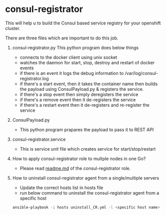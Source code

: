 consul-registrator
==================

This will help u to build the Consul based service registry for your openshift cluster.


There are three files which are important to do this job.

1. consul-registrator.py
   This python program does below things
   - connects to the docker client using unix socket
   - watches the daemon for start, stop, destroy and restart of docker events
   - if there is an event it logs the debug information to /var/log/consul-registrator.log
   - if there's a start event, then it takes the container name then builds the payload using ConsulPayload.py  & registers the service.
   - if there's a stop event then simply deregisters the service
   - if there's a remove event then it de-registers the service
   - if there's a restart event then it de-registers and re-register the service

2. ConsulPayload.py
   - This python program prapares the payload to pass it to REST API

3. consul-registrator.service
   - This is service unit file which creates service for start/stop/restart
   
4. How to apply consul-registrator role to multple nodes in one Go?
   - Please read [readme.md](consul-registrator/blob/master/consul-registrator/README.md) of the consul-registrator role.
   
5. How to uninstall consul-registrator agent from a single/multiple servers
   - Update the correct hosts list in hosts file
   - run below command to uninstall the consul-registrator agent from a specific host
   ```sh
   ansible-playbook -i hosts uninstall_CR.yml -l <specific host name>
   ```

